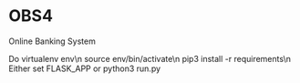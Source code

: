 # OBS4
Online Banking System

Do 
virtualenv env\n
source env/bin/activate\n
pip3 install -r requirements\n
Either set FLASK_APP or python3 run.py
